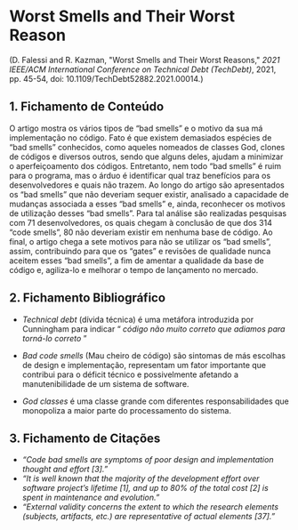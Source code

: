 # Worst Smells and Their Worst Reason
(D. Falessi and R. Kazman, "Worst Smells and Their Worst Reasons," _2021 IEEE/ACM International Conference on Technical Debt (TechDebt)_, 2021, pp. 45-54, doi: 10.1109/TechDebt52882.2021.00014.) 

## 1. Fichamento de Conteúdo

O artigo mostra os vários tipos de “bad smells” e o motivo da sua má implementação no código. Fato é que existem demasiados espécies de “bad smells” conhecidos, como aqueles nomeados de classes God, clones de códigos e diversos outros, sendo que alguns deles, ajudam a minimizar o aperfeiçoamento dos códigos. Entretanto, nem todo “bad smells” é ruim para o programa, mas o árduo é identificar qual traz benefícios para os desenvolvedores e quais não trazem. Ao longo do artigo são apresentados os “bad smells” que não deveriam sequer existir, analisado a capacidade de mudanças associada a esses “bad smells” e, ainda, reconhecer os motivos de utilização desses “bad smells”. Para tal análise são realizadas pesquisas com 71 desenvolvedores, os quais chegam à conclusão de que dos 314 “code smells”, 80 não deveriam existir em nenhuma base de código. Ao final, o artigo chega a sete motivos para não se utilizar os “bad smells”, assim, contribuindo para que os “gates” e revisões de qualidade nunca aceitem esses “bad smells”, a fim de amentar a qualidade da base de código e, agiliza-lo e melhorar o tempo de lançamento no mercado. 

## 2. Fichamento Bibliográfico  

* _Technical debt_ (dívida técnica) é uma metáfora introduzida por Cunningham para indicar “ _código não muito correto que adiamos para torná-lo correto_ ”

* _Bad code smells_ (Mau cheiro de código) são sintomas de más escolhas de design e implementação, representam um fator importante que contribui para o déficit técnico e possivelmente afetando a manutenibilidade de um sistema de software.

* _God classes_ é  uma classe grande com diferentes responsabilidades que monopoliza a maior parte do processamento do sistema.


## 3. Fichamento de Citações 

* _“Code bad smells are symptoms of poor design and implementation thought and effort [3].”_
* _“It is well known that the majority of the development effort over software project’s lifetime [1], and up to 80% of the total cost [2] is spent in maintenance and evolution.”_
* _“External validity concerns the extent to which the research elements (subjects, artifacts, etc.) are representative of actual elements [37].”_
